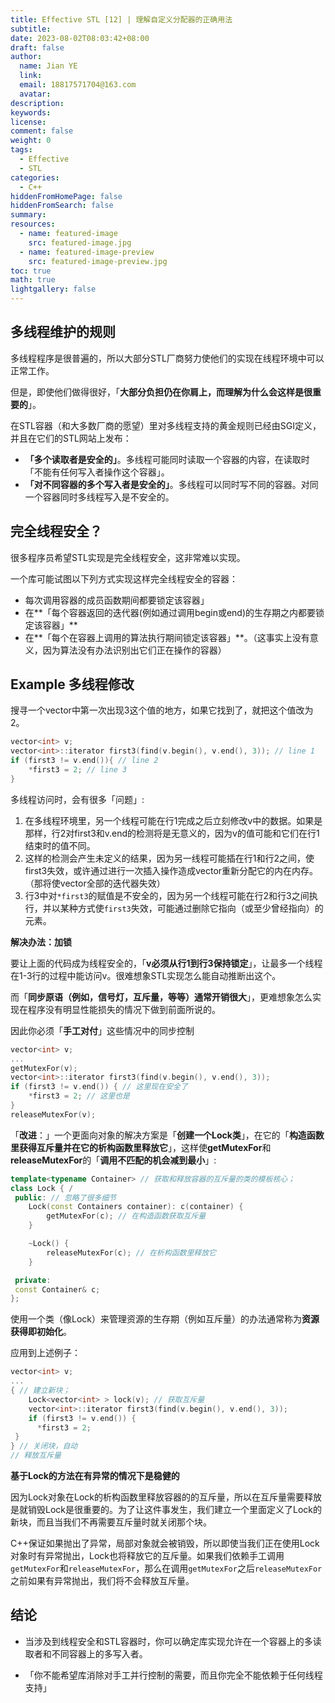 ```yaml
---
title: Effective STL [12] | 理解自定义分配器的正确用法
subtitle:
date: 2023-08-02T08:03:42+08:00
draft: false
author:
  name: Jian YE
  link:
  email: 18817571704@163.com
  avatar:
description:
keywords:
license:
comment: false
weight: 0
tags:
  - Effective
  - STL
categories:
  - C++
hiddenFromHomePage: false
hiddenFromSearch: false
summary:
resources:
  - name: featured-image
    src: featured-image.jpg
  - name: featured-image-preview
    src: featured-image-preview.jpg
toc: true
math: true
lightgallery: false
---
```


<!-- {{< admonition quote "quote" false >}}
note abstract info tip success question warning failure danger bug example quote
{{< /admonition >}} -->

<!--more-->

## 多线程维护的规则

多线程程序是很普遍的，所以大部分STL厂商努力使他们的实现在线程环境中可以正常工作。

但是，即使他们做得很好，「**大部分负担仍在你肩上，而理解为什么会这样是很重要的**」。

在STL容器（和大多数厂商的愿望）里对多线程支持的黄金规则已经由SGI定义，并且在它们的STL网站上发布：
 - **「多个读取者是安全的」**。多线程可能同时读取一个容器的内容，在读取时「不能有任何写入者操作这个容器」。
 - **「对不同容器的多个写入者是安全的」**。多线程可以同时写不同的容器。对同一个容器同时多线程写入是不安全的。

## 完全线程安全？

很多程序员希望STL实现是完全线程安全，这非常难以实现。

一个库可能试图以下列方式实现这样完全线程安全的容器：
- 每次调用容器的成员函数期间都要锁定该容器」
- 在**「每个容器返回的迭代器(例如通过调用begin或end)的生存期之内都要锁定该容器」**
- 在**「每个在容器上调用的算法执行期间锁定该容器」**。（这事实上没有意义，因为算法没有办法识别出它们正在操作的容器）

## Example 多线程修改

搜寻一个vector<int>中第一次出现3这个值的地方，如果它找到了，就把这个值改为2。

```c++
vector<int> v;
vector<int>::iterator first3(find(v.begin(), v.end(), 3)); // line 1
if (first3 != v.end()){ // line 2
    *first3 = 2; // line 3
}
```
多线程访问时，会有很多「问题」:

1. 在多线程环境里，另一个线程可能在行1完成之后立刻修改v中的数据。如果是那样，行2对first3和v.end的检测将是无意义的，因为v的值可能和它们在行1结束时的值不同。
2. 这样的检测会产生未定义的结果，因为另一线程可能插在行1和行2之间，使first3失效，或许通过进行一次插入操作造成vector重新分配它的内在内存。（那将使vector全部的迭代器失效）
3. 行3中对`*first3`的赋值是不安全的，因为另一个线程可能在行2和行3之间执行，并以某种方式使`first3`失效，可能通过删除它指向（或至少曾经指向）的元素。


**解决办法：加锁**

要让上面的代码成为线程安全的，「**v必须从行1到行3保持锁定**」，让最多一个线程在1-3行的过程中能访问v。很难想象STL实现怎么能自动推断出这个。

而「**同步原语（例如，信号灯，互斥量，等等）通常开销很大**」，更难想象怎么实现在程序没有明显性能损失的情况下做到前面所说的。

因此你必须「**手工对付**」这些情况中的同步控制

```c++
vector<int> v;
...
getMutexFor(v);
vector<int>::iterator first3(find(v.begin(), v.end(), 3));
if (first3 != v.end()) { // 这里现在安全了
    *first3 = 2; // 这里也是
}
releaseMutexFor(v);
```

「**改进**：」一个更面向对象的解决方案是「**创建一个Lock类**」，在它的「**构造函数里获得互斥量并在它的析构函数里释放它**」，这样使**getMutexFor**和**releaseMutexFor**的「**调用不匹配的机会减到最小**」:

```c++
template<typename Container> // 获取和释放容器的互斥量的类的模板核心；
class Lock { /
 public: // 忽略了很多细节
    Lock(const Containers container): c(container) {
        getMutexFor(c); // 在构造函数获取互斥量
    }

    ~Lock() {
        releaseMutexFor(c); // 在析构函数里释放它
    }

 private:
 const Container& c;
};
```

使用一个类（像Lock）来管理资源的生存期（例如互斥量）的办法通常称为**资源获得即初始化**。


应用到上述例子：
```c++
vector<int> v;
...
{ // 建立新块；
    Lock<vector<int> > lock(v); // 获取互斥量
    vector<int>::iterator first3(find(v.begin(), v.end(), 3));
    if (first3 != v.end()) {
      *first3 = 2;
 }
} // 关闭块，自动
// 释放互斥量
```

**基于Lock的方法在有异常的情况下是稳健的**

因为Lock对象在Lock的析构函数里释放容器的的互斥量，所以在互斥量需要释放是就销毁Lock是很重要的。为了让这件事发生，我们建立一个里面定义了Lock的新块，而且当我们不再需要互斥量时就关闭那个块。

C++保证如果抛出了异常，局部对象就会被销毁，所以即使当我们正在使用Lock对象时有异常抛出，Lock也将释放它的互斥量。如果我们依赖手工调用`getMutexFor`和`releaseMutexFor`，那么在调用`getMutexFor`之后`releaseMutexFor`之前如果有异常抛出，我们将不会释放互斥量。

## 结论

- 当涉及到线程安全和STL容器时，你可以确定库实现允许在一个容器上的多读取者和不同容器上的多写入者。

- 「你不能希望库消除对手工并行控制的需要，而且你完全不能依赖于任何线程支持」